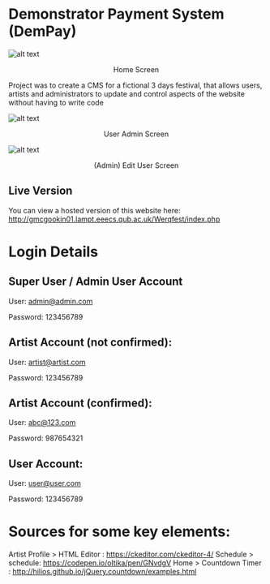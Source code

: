 # Demonstrator Payment System (DemPay)

![alt text](https://user-images.githubusercontent.com/26790282/125948461-4edf914b-34ec-4f66-9882-e9b56ebdd985.png)
<p align="center">Home Screen</p>

Project was to create a CMS for a fictional 3 days festival, that allows users, artists and administrators to update and control aspects of the website without having to write code

![alt text](https://user-images.githubusercontent.com/26790282/125948465-aa08d9a6-c822-41d9-a8ae-649973823f73.png)
<p align="center">User Admin Screen</p>

![alt text](https://user-images.githubusercontent.com/26790282/125948472-c18d01a5-0d4c-43ee-b2c0-d15706b48bab.png)
<p align="center">(Admin) Edit User Screen</p>

## Live Version

You can view a hosted version of this website here: http://gmcgookin01.lampt.eeecs.qub.ac.uk/Werqfest/index.php

# Login Details

## Super User / Admin User Account

User:
admin@admin.com

Password:
123456789

## Artist Account (not confirmed):

User: 
artist@artist.com

Password:
123456789

## Artist Account (confirmed):

User: 
abc@123.com 

Password:
987654321

## User Account:

User:
user@user.com

Password:
123456789

# Sources for some key elements:

Artist Profile > HTML Editor : https://ckeditor.com/ckeditor-4/
Schedule > schedule: https://codepen.io/oltika/pen/GNvdgV 
Home > Countdown Timer : http://hilios.github.io/jQuery.countdown/examples.html 
